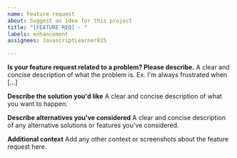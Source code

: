 ```yaml
---
name: Feature request
about: Suggest an idea for this project
title: "[FEATURE REQ] - "
labels: enhancement
assignees: JavascriptLearner815

---
```


<!--- Be sure to delete the template text and this comment -->

**Is your feature request related to a problem? Please describe.**
A clear and concise description of what the problem is. Ex. I'm always frustrated when [...]

**Describe the solution you'd like**
A clear and concise description of what you want to happen.

**Describe alternatives you've considered**
A clear and concise description of any alternative solutions or features you've considered.

**Additional context**
Add any other context or screenshots about the feature request here.
